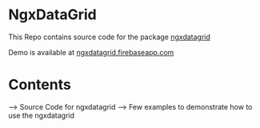 # NgxDataGrid

This Repo contains source code for the package [ngxdatagrid](https://www.npmjs.com/package/@jeelanibashashaik07/ngxdatagrid) 

Demo is available at [ngxdatagrid.firebaseapp.com](https://ngxdatagrid.firebaseapp.com/) 

# Contents

--> Source Code for ngxdatagrid
--> Few examples to demonstrate how to use the ngxdatagrid
